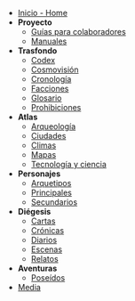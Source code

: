 *   [Inicio - Home](/README.md)
*   **Proyecto**
    *   [Guías para colaboradores](/0_proyecto/guias-para-colaboradores/__indice__.md)
    *   [Manuales](/0_proyecto/manuales/__indice__.md)
*   **Trasfondo**
    *   [Codex](/1_trasfondo/codex/__indice__.md)
    *   [Cosmovisión](/1_trasfondo/cosmovision/__indice__.md)
    *   [Cronología](/1_trasfondo/cronologia/__indice__.md)
    *   [Facciones](/1_trasfondo/facciones/__indice__.md)
    *   [Glosario](/1_trasfondo/glosario/__indice__.md)
    *   [Prohibiciones](/1_trasfondo/prohibiciones/__indice__.md)
*   **Atlas**
    *   [Arqueología](/2_atlas/arqueologia/__indice__.md)
    *   [Ciudades](/2_atlas/ciudades/__indice__.md)
    *   [Climas](/2_atlas/climas/__indice__.md)
    *   [Mapas](/2_atlas/mapas/__indice__.md)
    *   [Tecnología y ciencia](/2_atlas/tecnologia-y-ciencia/__indice__.md)
*   **Personajes**
    *   [Arquetipos](/3_personajes/arquetipos/__indice__.md)
    *   [Principales](/3_personajes/principales/__indice__.md)
    *   [Secundarios](/3_personajes/secundarios/__indice__.md)
*   **Diégesis**
    *   [Cartas](/4_diegesis/cartas/__indice__.md)
    *   [Crónicas](/4_diegesis/cronicas/__indice__.md)
    *   [Diarios](/4_diegesis/diarios/__indice__.md)
    *   [Escenas](/4_diegesis/escenas/__indice__.md)
    *   [Relatos](/4_diegesis/relatos/__indice__.md)
*   **Aventuras**
    *   [Poseídos](/5_aventuras/poseidos/__indice__.md)
*   [Media](/6_media/__indice__.md) 